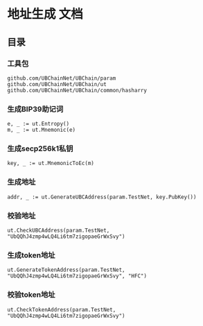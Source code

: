 # 地址生成 文档
## 目录

### 工具包
```
github.com/UBChainNet/UBChain/param
github.com/UBChainNet/UBChain/ut
github.com/UBChainNet/UBChain/common/hasharry
```


###  生成BIP39助记词

```
e, _ := ut.Entropy()
m, _ := ut.Mnemonic(e)
```

### 生成secp256k1私钥

```
key, _ := ut.MnemonicToEc(m)
```

###  生成地址

```
addr, _ := ut.GenerateUBCAddress(param.TestNet, key.PubKey())
```

### 校验地址
```
ut.CheckUBCAddress(param.TestNet, "UbQQhJ4zmp4wLQ4Li6tm7zigopaeGrWxSvy")
```

### 生成token地址

```
ut.GenerateTokenAddress(param.TestNet, "UbQQhJ4zmp4wLQ4Li6tm7zigopaeGrWxSvy", "HFC")
```

### 校验token地址

```
ut.CheckTokenAddress(param.TestNet, "UbQQhJ4zmp4wLQ4Li6tm7zigopaeGrWxSvy")
```